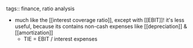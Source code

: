 tags:: finance, ratio analysis

- much like the [[interest coverage ratio]], except with [[EBIT]]! it's less useful, because its contains non-cash expenses like [[depreciation]] & [[amortization]]
	- TIE = EBIT / interest expenses